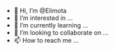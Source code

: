 - 👋 Hi, I’m @Elimota
- 👀 I’m interested in ...
- 🌱 I’m currently learning ...
- 💞️ I’m looking to collaborate on ...
- 📫 How to reach me ...

<!---
Elimota/Elimota is a ✨ special ✨ repository because its `README.md` (this file) appears on your GitHub profile.
You can click the Preview link to take a look at your changes.
--->
